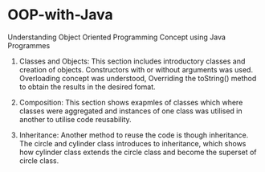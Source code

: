 # OOP-with-Java
Understanding Object Oriented Programming Concept using Java Programmes

1.  Classes and Objects: 
This section includes introductory classes and creation of objects.
Constructors with or without arguments was used. Overloading concept was understood, Overriding the toString() method to obtain the results in the desired fomat.

2.  Composition:
This section shows exapmles of classes which where classes were aggregated and instances of one class was utilised in another to utilise code reusability.

3.  Inheritance:
Another method to reuse the code is though inheritance. 
The circle and cylinder class introduces to inheritance, which shows how cylinder class extends the circle class and become the superset of circle class.
